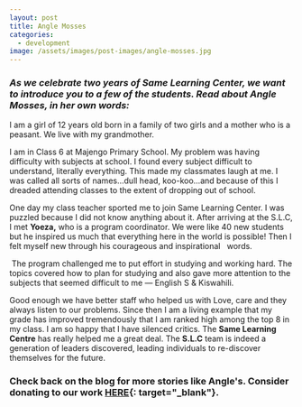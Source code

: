 ```yaml
---
layout: post
title: Angle Mosses
categories:
  - development
image: /assets/images/post-images/angle-mosses.jpg
---
```


### ***As we celebrate two years of Same Learning Center, we want to introduce you to a few of the students. Read about Angle Mosses, in her own words:***

I am a girl of 12 years old born in a family of two girls and a mother who is a peasant. We live with my grandmother.

I am in Class 6 at Majengo Primary School. My problem was having difficulty with subjects at school. I found every subject difficult to understand, literally everything. This made my classmates laugh at me. I was called all sorts of names…dull head, koo-koo…and because of this I dreaded attending classes to the extent of dropping out of school.

One day my class teacher sported me to join Same Learning Center. I was puzzled because I did not know anything about it. After arriving at the S.L.C, I met **Yoeza,** who is a program coordinator. We were like 40 new students but he inspired us much that everything here in the world is possible\! Then I felt myself new through his courageous and inspirational &nbsp; words.

&nbsp;The program challenged me to put effort in studying and working hard. The topics covered how to plan for studying and also gave more attention to the subjects that seemed difficult to me — English S & Kiswahili.

Good enough we have better staff who helped us with Love, care and they always listen to our problems. Since then I am a living example that my grade has improved tremendously that I am ranked high among the top 8 in my class. I am so happy that I have silenced critics. The **Same Learning Centre** has really helped me a great deal. The **S.L.C** team is indeed a generation of leaders discovered, leading individuals to re-discover themselves for the future.

### **Check back on the blog for more stories like Angle's. Consider donating to our work [HERE](https://empowertz.org/donate/){: target="_blank"}.**